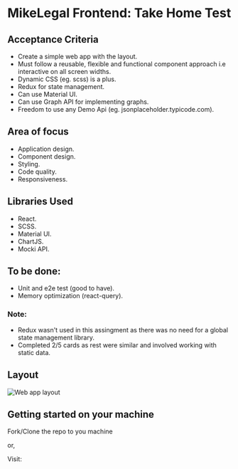 # MikeLegal Frontend: Take Home Test


## Acceptance Criteria

- Create a simple web app with the layout.
- Must follow a reusable, flexible and functional component approach i.e interactive on all screen widths.
- Dynamic CSS (eg. scss) is a plus.
- Redux for state management.
- Can use Material UI.
- Can use Graph API for implementing graphs.
- Freedom to use any Demo Api (eg. jsonplaceholder.typicode.com).

## Area of focus
- Application design.
- Component design.
- Styling.
- Code quality.
- Responsiveness.

## Libraries Used
- React.
- SCSS.
- Material UI.
- ChartJS.
- Mocki API.

## To be done:
- Unit and e2e test (good to have).
- Memory optimization (react-query).

### Note:
- Redux wasn't used in this assingment as there was no need for a global state management library.
- Completed 2/5 cards as rest were similar and involved working with static data.

## Layout
![Web app layout](https://res.cloudinary.com/dpqq3h4ce/image/upload/v1665432288/Annotation_2022-10-11_013438_cyer2u.png)

## Getting started on your machine

Fork/Clone the repo to you machine

or,

Visit: 
